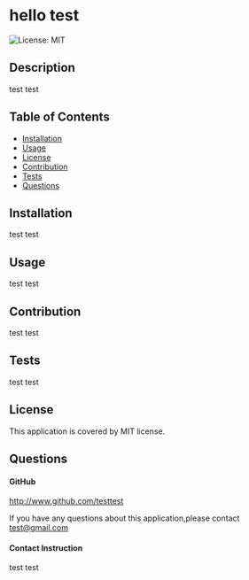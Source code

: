 # hello test
  ![License: MIT](https://img.shields.io/badge/License-MIT-green.svg)
   

  ## Description
  test test
    
  ## Table of Contents 
  * [Installation](#installation)
  * [Usage](#usage)
  * [License](#license)
  * [Contribution](#contribution)
  * [Tests](#tests)
  * [Questions](#questions)
   
  ## Installation
  test test
    
  ## Usage
  test test
       
  ## Contribution
  test test
    
  ## Tests
  test test
  
  ## License
  This application is covered by MIT license.
    
  ## Questions
  #### GitHub
  http://www.github.com/testtest

  If you have any questions about this application,please contact  test@gmail.com
  #### Contact Instruction
  test test
    
